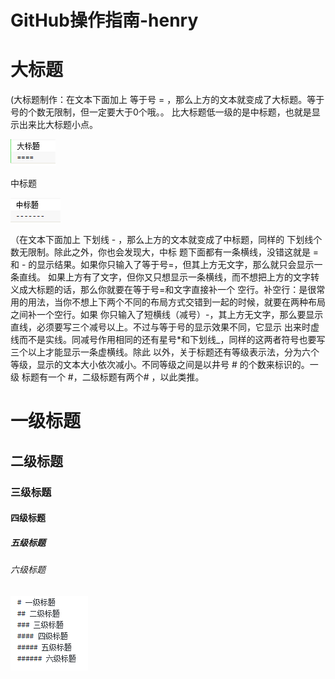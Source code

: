 # GitHub操作指南-henry 


大标题  
====  

(大标题制作：在文本下面加上 等于号 = ，那么上方的文本就变成了大标题。等于号的个数无限制，但一定要大于0个哦。。
比大标题低一级的是中标题，也就是显示出来比大标题小点。

  ![baidu](https://github.com/Albatronhenry/PIC/blob/master/%E5%A4%A7%E6%A0%87%E9%A2%98.png)  
       


中标题  

  ![baidu](https://github.com/Albatronhenry/PIC/blob/master/%E4%B8%AD%E6%A0%87%E9%A2%98.png)  
  
  （在文本下面加上 下划线 - ，那么上方的文本就变成了中标题，同样的 下划线个数无限制。除此之外，你也会发现大，中标
  题下面都有一条横线，没错这就是 = 和 - 的显示结果。如果你只输入了等于号=，但其上方无文字，那么就只会显示一条直线。
  如果上方有了文字，但你又只想显示一条横线，而不想把上方的文字转义成大标题的话，那么你就要在等于号=和文字直接补一个
  空行。补空行：是很常用的用法，当你不想上下两个不同的布局方式交错到一起的时候，就要在两种布局之间补一个空行。如果
  你只输入了短横线（减号）-，其上方无文字，那么要显示直线，必须要写三个减号以上。不过与等于号的显示效果不同，它显示
  出来时虚线而不是实线。同减号作用相同的还有星号*和下划线_，同样的这两者符号也要写三个以上才能显示一条虚横线。除此
  以外，关于标题还有等级表示法，分为六个等级，显示的文本大小依次减小。不同等级之间是以井号  #  的个数来标识的。一级
  标题有一个 #，二级标题有两个# ，以此类推。
  
  # 一级标题  
  ## 二级标题  
  ### 三级标题  
  #### 四级标题  
  ##### 五级标题  
  ###### 六级标题 
  
  ![baidu](https://github.com/Albatronhenry/PIC/blob/master/%E5%AD%90%E7%BA%A7%E6%A0%87%E9%A2%98.png)



